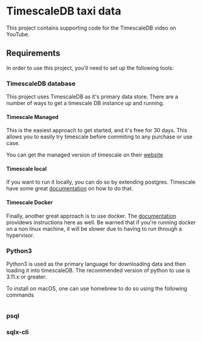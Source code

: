 # TimescaleDB taxi data

This project contains supporting code for the TimescaleDB video on YouTube.

## Requirements

In order to use this project, you'll need to set up the following tools:

### TimescaleDB database

This project uses TimescaleDB as it's primary data store. There are a number
of ways to get a timescale DB instance up and running.

#### Timescale Managed

This is the easiest approach to get started, and it's free for 30 days. This
allows you to easily try timescale before commiting to any purchase or use case.

You can get the managed version of timescale on their [website](https://www.timescale.com/)

#### Timescale local

If you want to run it locally, you can do so by extending postgres. Timescale
have some great [documentation](https://docs.timescale.com/self-hosted/latest/install/) 
on how to do that. 

#### Timescale Docker

Finally, another great approach is to use docker. The 
[documentation](https://docs.timescale.com/self-hosted/latest/install/installation-docker/)
providews instructions here as well. Be warned that if you're running docker
on a non linux machine, it will be slower due to having to run through a 
hypervisor.

### Python3

Python3 is used as the primary language for downloading data and then 
loading it into timescaleDB. The recommended version of python to use is 
3.11.x or greater.

To install on macOS, one can use homebrew to do so using the following commands

```
```

### psql

### sqlx-cli

